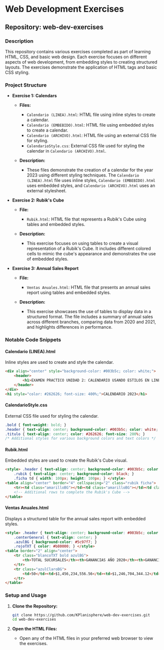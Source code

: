 # Web Development Exercises

## Repository: web-dev-exercises

### Description

This repository contains various exercises completed as part of learning HTML, CSS, and basic web design. Each exercise focuses on different aspects of web development, from embedding styles to creating structured layouts. The exercises demonstrate the application of HTML tags and basic CSS styling.

### Project Structure

- **Exercise 1: Calendars**
  - **Files:**
    - `Calendario (LINEA).html`: HTML file using inline styles to create a calendar.
    - `Calendario (EMBEBIDO).html`: HTML file using embedded styles to create a calendar.
    - `Calendario (ARCHIVO).html`: HTML file using an external CSS file for styling.
    - `CalendarioStyle.css`: External CSS file used for styling the calendar in `Calendario (ARCHIVO).html`.

  - **Description:**
    - These files demonstrate the creation of a calendar for the year 2023 using different styling techniques. The `Calendario (LINEA).html` file uses inline styles, `Calendario (EMBEBIDO).html` uses embedded styles, and `Calendario (ARCHIVO).html` uses an external stylesheet.

- **Exercise 2: Rubik's Cube**
  - **File:**
    - `Rubik.html`: HTML file that represents a Rubik's Cube using tables and embedded styles.

  - **Description:**
    - This exercise focuses on using tables to create a visual representation of a Rubik's Cube. It includes different colored cells to mimic the cube's appearance and demonstrates the use of embedded styles.

- **Exercise 3: Annual Sales Report**
  - **File:**
    - `Ventas Anuales.html`: HTML file that presents an annual sales report using tables and embedded styles.

  - **Description:**
    - This exercise showcases the use of tables to display data in a structured format. The file includes a summary of annual sales across different branches, comparing data from 2020 and 2021, and highlights differences in performance.

### Notable Code Snippets

#### Calendario (LINEA).html
Inline styles are used to create and style the calendar.

```html
<div align="center" style="background-color: #003b5c; color: white;">
    <header>
        <h1>EXAMEN PRACTICO UNIDAD 2: CALENDARIO USANDO ESTILOS EN LINEA</h1>
    </header>
</div>
<h1 style="color: #262626; font-size: 400%;">CALENDARIO 2023</h1>
```

#### CalendarioStyle.css

External CSS file used for styling the calendar.

```css
.bold { font-weight: bold; }
.header { text-align: center; background-color: #003b5c; color: white; }
.titulo { text-align: center; color: #262626; font-size: 200%; }
/* Additional styles for various background colors and text colors */
```

#### Rubik.html

Embedded styles are used to create the Rubik's Cube visual.

```html
<style> .header { text-align: center; background-color: #003b5c; color: white; }
    .rubik { text-align: center; background-color: black; }
    .ficha td { width: 100px; height: 100px; } </style>
<table align="center" border="4" cellspacing="2" class="rubik ficha">
    <tr><td class="amarilloBG"></td><td class="amarilloBG"></td><td class="cafeBG"></td></tr>
    <!-- Additional rows to complete the Rubik's Cube -->
</table>
``` 

#### Ventas Anuales.html

Displays a structured table for the annual sales report with embedded styles.

```html
<style> .header { text-align: center; background-color: #003b5c; color: white; }
    .centerGeneral { text-align: center; }
    .azulBG { background-color: #5c97f7; }
    .rojoTXT { color: #b80000; } </style>
<table border="2" align="center">
    <tr class="blancoTXT bold azulBG">
        <th>TOTAL SUCURSALES</th><th>GANANCIAS AÑO 2020</th><th>GANANCIAS AÑO $ 2021</th><th>DIFERENCIAS</th>
    </tr>
    <tr class="azulClaroBG">
        <td>50</td><td>$1,456,234,556.56</td><td>$1,246,704,344.12</td><td class="rojoTXT bold">-$209,530,212.44</td>
    </tr>
</table>
 ```

### Setup and Usage

1.  **Clone the Repository:**
    
	```sh
    git clone https://github.com/KPlanisphere/web-dev-exercises.git
    cd web-dev-exercises
    ```
    
2.  **Open the HTML Files:**
    
    -   Open any of the HTML files in your preferred web browser to view the exercises.